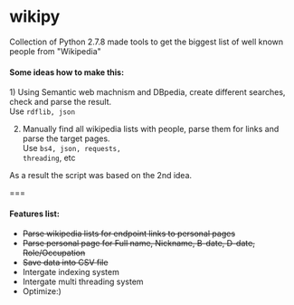 wikipy
======

Collection of Python 2.7.8 made tools to get the biggest list of well known people from "Wikipedia"

<h4>Some ideas how to make this:</h4>
1) Using Semantic web machnism and DBpedia, create different searches, check and parse the result.<br>Use <code>rdflib, json</code>

2) Manually find all wikipedia lists with people, parse them for links and parse the target pages.<br>Use <code>bs4, json, requests, threading</code>, etc

As a result the script was based on the 2nd idea. 

===
<h4>Features list:</h4>

<ul>
<li><s>Parse wikipedia lists for endpoint links to personal pages</s></li>
<li><s>Parse personal page for Full name, Nickname, B-date, D-date, Role/Occupation</s></li>
<li><s>Save data into CSV file</s></li>
<li>Intergate indexing system</li>
<li>Intergate multi threading system</li>
<li>Optimize:)</li>
</ul>
